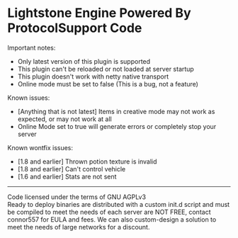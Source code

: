 Lightstone Engine Powered By ProtocolSupport Code
===============


Important notes:
* Only latest version of this plugin is supported
* This plugin can't be reloaded or not loaded at server startup
* This plugin doesn't work with netty native transport
* Online mode must be set to false (This is a bug, not a feature)

Known issues:
* [Anything that is not latest] Items in creative mode may not work as expected, or may not work at all
* Online Mode set to true will generate errors or completely stop your server


Known wontfix issues:
* [1.8 and earlier] Thrown potion texture is invalid
* [1.8 and earlier] Can't control vehicle
* [1.6 and earlier] Stats are not sent

---

Code licensed under the terms of GNU AGPLv3
</br>
Ready to deploy binaries are distributed with a custom init.d script and must be compiled to meet the needs of each server are NOT FREE, contact connor557 for EULA and fees. We can also custom-design a solution to meet the needs of large networks for a discount.
